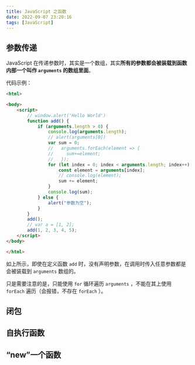 ```yaml
---
title: JavaScript 之函数
date: 2022-09-07 23:20:16
tags: [JavaScript]
---
```


## 参数传递

JavaScript 在传递参数时，其实是一个数组，其实**所有的参数都会被装载到函数内部一个叫作 `arguments` 的数组里面**。

代码示例：

```html
<html>

<body>
    <script>
        // window.alert('Hello World')
        function add() {
            if (arguments.length > 0) {
                console.log(arguments.length);
                // alert(arguments[0])
                var sum = 0;
                //   arguments.forEach(element => {
                //     sum+=element;
                //   });
                for (let index = 0; index < arguments.length; index++) {
                    const element = arguments[index];
                    // console.log(element);
                    sum += element;
                }
                console.log(sum);
            } else {
                alert("参数为空");
            }
        }
        add();
        // var a = [1, 2];
        add(1, 2, 3, 4, 5);
    </script>
</body>

</html>
```

如上所示，即使在定义函数 `add` 时，没有声明参数，在调用时传入任意参数都是会被装载到 `arguments` 数组的。

只是需要注意的是，只能使用 `for` 循环遍历 `arguments` ，不能在其上使用 `forEach` 遍历（会报错，不存在 `forEach` ）。

## 闭包

<!-- more -->

## 自执行函数

## “new”一个函数
